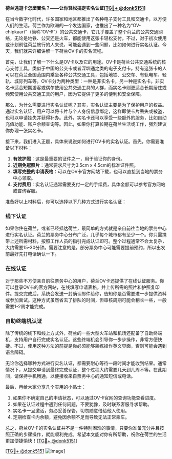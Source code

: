 **荷兰遠遊卡怎麽實名？——让你轻松搞定实名认证[[TG💪+ @donk5151](https://t.me/s/donk5151)]**

在当今数字化时代，许多国家和地区都推出了各种电子支付工具和交通卡，以方便人们的生活。荷兰作为欧洲的一个发达国家，也推出了一种名为“OV-chipkaart”（简称“OV卡”）的公共交通卡，它几乎覆盖了整个荷兰的公共交通网络，无论是地铁、公交还是火车，都能使用这张卡轻松支付。不过，对于初次使用或计划前往荷兰旅行的人来说，可能会遇到一些问题，比如如何进行实名认证。今天，我们就来详细讲解一下荷兰OV卡的实名流程。

首先，让我们了解一下什么是OV卡以及它的用途。OV卡是荷兰公共交通系统的核心支付工具，类似于中国的公交卡或者深圳通之类的电子支付卡。持有这张卡的人可以在荷兰全国范围内乘坐各种公共交通工具，包括地铁、公交车、有轨电车、轻轨、城际列车等。OV卡分为两种类型：一种是非实名卡，另一种是实名卡。非实名卡适合短期游客或偶尔使用公共交通工具的人群，而实名卡则更适合长期居住或频繁使用公共交通工具的用户，因为它提供了更多的便利和安全保障。

那么，为什么需要进行实名认证呢？其实，实名认证主要是为了保护用户的权益。通过实名认证，用户可以将卡片与个人身份信息绑定，这样即使卡片丢失或被盗，也可以申请挂失并获得补办。此外，实名卡还可以享受一些额外的服务，比如自动充值功能、账户余额查询等。因此，如果你打算长期在荷兰生活或工作，强烈建议你办理一张实名卡。

接下来，我们进入正题，具体来说说如何进行OV卡的实名认证。首先，你需要准备以下材料：

1. **有效护照**：这是最重要的证件之一，用于验证你的身份。
2. **近期免冠照片**：通常要求尺寸为3.5cm x 4.5cm的标准证件照。
3. **填写完整的申请表格**：可以在OV卡官方网站下载，也可以直接到当地的票务中心领取。
4. **支付费用**：实名认证通常需要支付一定的手续费，具体金额可以参考官方网站或咨询客服。

准备好以上材料后，你可以选择以下几种方式进行实名认证：

### 线下认证

如果你住在荷兰，或者已经抵达荷兰，最简单的方式就是亲自前往当地的票务中心进行实名认证。荷兰的票务中心分布广泛，几乎每个城市都有至少一个。你只需携带上述所需材料，按照工作人员的指引完成认证即可。整个过程通常不会太复杂，大约需要15-30分钟。需要注意的是，部分票务中心可能需要提前预约，所以出发前最好先打电话确认一下。

### 在线认证

对于那些不方便亲自前往票务中心的用户，荷兰OV卡还提供了在线认证服务。你可以登录OV卡的官方网站，在线填写申请表格，并上传所需的照片和护照复印件。提交完成后，系统会发送一封确认邮件给你，告知你是否需要进一步提供资料或参加面试。这种方式虽然省去了排队的时间，但审核周期可能会稍长一些，一般需要1-2周才能完成。

### 自助终端机认证

除了传统的线下和线上方式外，荷兰的一些大型火车站和机场还配备了自助终端机，支持用户自行完成实名认证。这些终端机会引导你一步步操作，非常方便快捷。不过，使用这种方法的前提是你必须能够熟练操作英文界面，否则可能会遇到语言障碍。

无论你选择哪种方式进行实名认证，都需要耐心等待一段时间才能收到结果。通常情况下，从提交申请到最终完成认证，整个过程大约需要几天到几周不等。在此期间，请保持手机畅通，以便接收来自票务中心的通知短信或电话。

最后，再给大家分享几个实用的小贴士：

1. 如果你不确定自己的申请状态，可以通过OV卡官网的查询功能查看进度。
2. 如果在认证过程中遇到任何问题，不要犹豫，及时联系客服寻求帮助。
3. 实名卡一旦激活，务必妥善保管，切勿随意借给他人使用。
4. 定期检查卡内余额，避免因余额不足而导致无法正常乘车。

总之，荷兰OV卡的实名认证并不是一件特别困难的事情，只要你准备充分并且按照正确的步骤操作，就能顺利完成。希望本文能对你有所帮助，祝你在荷兰的生活更加便捷愉快！[[TG💪+ @donk5151](https://t.me/s/donk5151)]

[[TG💪+ @donk5151](https://t.me/s/donk5151) ![Image](https://i.postimg.cc/rwNCRYN7/Snipaste-2025-04-30-17-27-05.png)]
